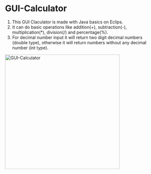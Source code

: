 # GUI-Calculator

1. This GUI Claculator is made with Java basics on Eclips. 
2. It can do basic operations like addition(+), subtraction(-), multiplication(*), division(/) and percentage(%).
3. For decimal number input it will return two digit decimal numbers (double type),
otherwise it will return numbers without any decimal number (int type).


<img width="377" alt="GUI-Calculator" src="https://user-images.githubusercontent.com/110601898/231759265-bed39ed6-f498-41a1-af21-bebb15ae77c8.png">
